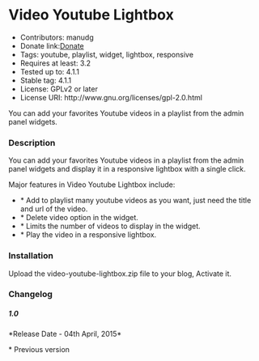 <h1>Video Youtube Lightbox</h1>
<ul>
<li>Contributors: manudg</li>
<li>Donate link:<a href="https://www.paypal.com/cgi-bin/webscr?cmd=_donations&business=manudg_1%40msn%2ecom&lc=ES&item_name=manudg&no_note=0&currency_code=EUR&bn=PP%2dDonationsBF%3abtn_donateCC_LG%2egif%3aNonHostedGuest" target="_blank">Donate</a></li>
<li>Tags: youtube, playlist, widget, lightbox, responsive</li>
<li>Requires at least: 3.2</li>
<li>Tested up to: 4.1.1</li>
<li>Stable tag: 4.1.1</li>
<li>License: GPLv2 or later</li>
<li>License URI: http://www.gnu.org/licenses/gpl-2.0.html</li>
</ul>

<p>You can add your favorites Youtube videos in a playlist from the admin panel widgets.</p>

<h3>Description</h3>

<p>You can add your favorites Youtube videos in a playlist from the admin panel widgets and display it in a responsive lightbox with a single click.</p>

<p>Major features in Video Youtube Lightbox include:</p>
<ul>
<li>* Add to playlist many youtube videos as you want, just need the title and url of the video.</li>
<li>* Delete video option in the widget.</li>
<li>* Limits the number of videos to display in the widget.</li>
<li>* Play the video in a responsive lightbox.</li>
</ul>

<h3>Installation</h3>

<p>Upload the video-youtube-lightbox.zip file to your blog, Activate it.</p>

<h3>Changelog</h3>

<h5>1.0</h5>
<p>*Release Date - 04th April, 2015*</p>

<p>* Previous version</p>